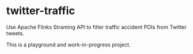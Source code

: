 # twitter-traffic
Use Apache Flinks Straming API to filter traffic accident POIs from Twitter tweets.

This is a playground and work-in-progress project.
